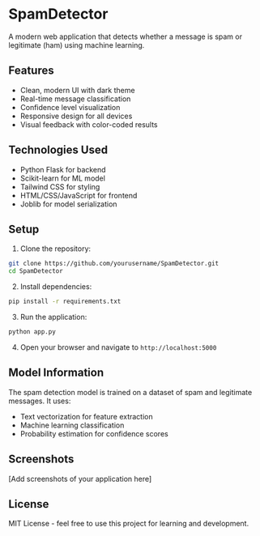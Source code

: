 # SpamDetector

A modern web application that detects whether a message is spam or legitimate (ham) using machine learning.

## Features

- Clean, modern UI with dark theme
- Real-time message classification
- Confidence level visualization
- Responsive design for all devices
- Visual feedback with color-coded results

## Technologies Used

- Python Flask for backend
- Scikit-learn for ML model
- Tailwind CSS for styling
- HTML/CSS/JavaScript for frontend
- Joblib for model serialization

## Setup

1. Clone the repository:
```bash
git clone https://github.com/yourusername/SpamDetector.git
cd SpamDetector
```

2. Install dependencies:
```bash
pip install -r requirements.txt
```

3. Run the application:
```bash
python app.py
```

4. Open your browser and navigate to `http://localhost:5000`

## Model Information

The spam detection model is trained on a dataset of spam and legitimate messages. It uses:
- Text vectorization for feature extraction
- Machine learning classification
- Probability estimation for confidence scores

## Screenshots

[Add screenshots of your application here]

## License

MIT License - feel free to use this project for learning and development. 